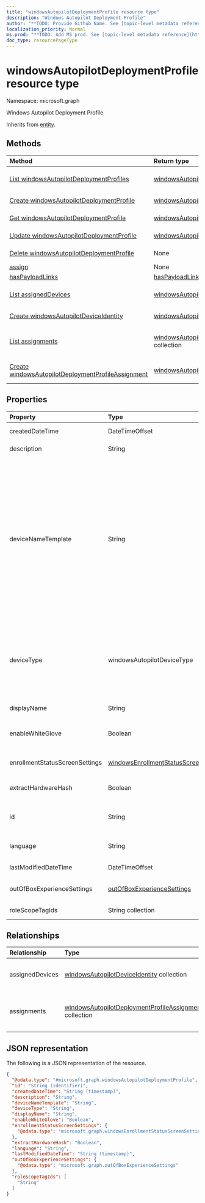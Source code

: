 ```yaml
---
title: "windowsAutopilotDeploymentProfile resource type"
description: "Windows Autopilot Deployment Profile"
author: "**TODO: Provide Github Name. See [topic-level metadata reference](https://msgo.azurewebsites.net/add/document/guidelines/metadata.html#topic-level-metadata)**"
localization_priority: Normal
ms.prod: "**TODO: Add MS prod. See [topic-level metadata reference](https://msgo.azurewebsites.net/add/document/guidelines/metadata.html#topic-level-metadata)**"
doc_type: resourcePageType
---
```


# windowsAutopilotDeploymentProfile resource type

Namespace: microsoft.graph



Windows Autopilot Deployment Profile


Inherits from [entity](../resources/entity.md).

## Methods
|Method|Return type|Description|
|:---|:---|:---|
|[List windowsAutopilotDeploymentProfiles](../api/windowsautopilotdeploymentprofile-list.md)|[windowsAutopilotDeploymentProfile](../resources/windowsautopilotdeploymentprofile.md) collection|Get a list of the [windowsAutopilotDeploymentProfile](../resources/windowsautopilotdeploymentprofile.md) objects and their properties.|
|[Create windowsAutopilotDeploymentProfile](../api/windowsautopilotdeploymentprofile-create.md)|[windowsAutopilotDeploymentProfile](../resources/windowsautopilotdeploymentprofile.md)|Create a new [windowsAutopilotDeploymentProfile](../resources/windowsautopilotdeploymentprofile.md) object.|
|[Get windowsAutopilotDeploymentProfile](../api/windowsautopilotdeploymentprofile-get.md)|[windowsAutopilotDeploymentProfile](../resources/windowsautopilotdeploymentprofile.md)|Read the properties and relationships of a [windowsAutopilotDeploymentProfile](../resources/windowsautopilotdeploymentprofile.md) object.|
|[Update windowsAutopilotDeploymentProfile](../api/windowsautopilotdeploymentprofile-update.md)|[windowsAutopilotDeploymentProfile](../resources/windowsautopilotdeploymentprofile.md)|Update the properties of a [windowsAutopilotDeploymentProfile](../resources/windowsautopilotdeploymentprofile.md) object.|
|[Delete windowsAutopilotDeploymentProfile](../api/windowsautopilotdeploymentprofile-delete.md)|None|Deletes a [windowsAutopilotDeploymentProfile](../resources/windowsautopilotdeploymentprofile.md) object.|
|[assign](../api/windowsautopilotdeploymentprofile-assign.md)|None|**TODO: Add Description**|
|[hasPayloadLinks](../api/windowsautopilotdeploymentprofile-haspayloadlinks.md)|[hasPayloadLinkResultItem](../resources/haspayloadlinkresultitem.md) collection|**TODO: Add Description**|
|[List assignedDevices](../api/windowsautopilotdeploymentprofile-list-assigneddevices.md)|[windowsAutopilotDeviceIdentity](../resources/windowsautopilotdeviceidentity.md) collection|Get the windowsAutopilotDeviceIdentity resources from the assignedDevices navigation property.|
|[Create windowsAutopilotDeviceIdentity](../api/windowsautopilotdeploymentprofile-post-assigneddevices.md)|[windowsAutopilotDeviceIdentity](../resources/windowsautopilotdeviceidentity.md)|Create a new windowsAutopilotDeviceIdentity object.|
|[List assignments](../api/windowsautopilotdeploymentprofile-list-assignments.md)|[windowsAutopilotDeploymentProfileAssignment](../resources/windowsautopilotdeploymentprofileassignment.md) collection|Get the windowsAutopilotDeploymentProfileAssignment resources from the assignments navigation property.|
|[Create windowsAutopilotDeploymentProfileAssignment](../api/windowsautopilotdeploymentprofile-post-assignments.md)|[windowsAutopilotDeploymentProfileAssignment](../resources/windowsautopilotdeploymentprofileassignment.md)|Create a new windowsAutopilotDeploymentProfileAssignment object.|

## Properties
|Property|Type|Description|
|:---|:---|:---|
|createdDateTime|DateTimeOffset|Profile creation time|
|description|String|Description of the profile|
|deviceNameTemplate|String|The template used to name the AutoPilot Device. This can be a custom text and can also contain either the serial number of the device, or a randomly generated number. The total length of the text generated by the template can be no more than 15 characters.|
|deviceType|windowsAutopilotDeviceType|The AutoPilot device type that this profile is applicable to. Possible values are: `windowsPc`, `surfaceHub2`, `holoLens`.|
|displayName|String|Name of the profile|
|enableWhiteGlove|Boolean|Enable Autopilot White Glove for the profile.|
|enrollmentStatusScreenSettings|[windowsEnrollmentStatusScreenSettings](../resources/windowsenrollmentstatusscreensettings.md)|Enrollment status screen setting|
|extractHardwareHash|Boolean|HardwareHash Extraction for the profile|
|id|String|**TODO: Add Description** Inherited from [entity](../resources/entity.md)|
|language|String|Language configured on the device|
|lastModifiedDateTime|DateTimeOffset|Profile last modified time|
|outOfBoxExperienceSettings|[outOfBoxExperienceSettings](../resources/outofboxexperiencesettings.md)|Out of box experience setting|
|roleScopeTagIds|String collection|Scope tags for the profile.|

## Relationships
|Relationship|Type|Description|
|:---|:---|:---|
|assignedDevices|[windowsAutopilotDeviceIdentity](../resources/windowsautopilotdeviceidentity.md) collection|The list of assigned devices for the profile.|
|assignments|[windowsAutopilotDeploymentProfileAssignment](../resources/windowsautopilotdeploymentprofileassignment.md) collection|The list of group assignments for the profile.|

## JSON representation
The following is a JSON representation of the resource.
<!-- {
  "blockType": "resource",
  "keyProperty": "id",
  "@odata.type": "microsoft.graph.windowsAutopilotDeploymentProfile",
  "baseType": "microsoft.graph.entity",
  "openType": false
}
-->
``` json
{
  "@odata.type": "#microsoft.graph.windowsAutopilotDeploymentProfile",
  "id": "String (identifier)",
  "createdDateTime": "String (timestamp)",
  "description": "String",
  "deviceNameTemplate": "String",
  "deviceType": "String",
  "displayName": "String",
  "enableWhiteGlove": "Boolean",
  "enrollmentStatusScreenSettings": {
    "@odata.type": "microsoft.graph.windowsEnrollmentStatusScreenSettings"
  },
  "extractHardwareHash": "Boolean",
  "language": "String",
  "lastModifiedDateTime": "String (timestamp)",
  "outOfBoxExperienceSettings": {
    "@odata.type": "microsoft.graph.outOfBoxExperienceSettings"
  },
  "roleScopeTagIds": [
    "String"
  ]
}
```

